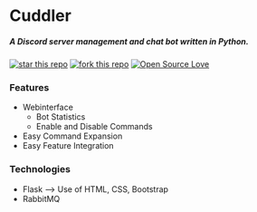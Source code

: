 # Cuddler
 ##### A Discord server management and chat bot written in Python.
[![star this repo](http://githubbadges.com/star.svg?user=boennemann&repo=badges&style=flat)](https://github.com/juliscrazy/Cuddler)
[![fork this repo](http://githubbadges.com/fork.svg?user=boennemann&repo=badges&style=flat)](https://github.com/juliscrazy/Cuddler/fork)
[![Open Source Love](https://badges.frapsoft.com/os/mit/mit.svg?v=102)](https://github.com/juliscrazy/Cuddler)
 
### Features
 - Webinterface
   - Bot Statistics
   - Enable and Disable Commands
 - Easy Command Expansion
 - Easy Feature Integration
 
### Technologies
 - Flask
       --> Use of HTML, CSS, Bootstrap
 - RabbitMQ

